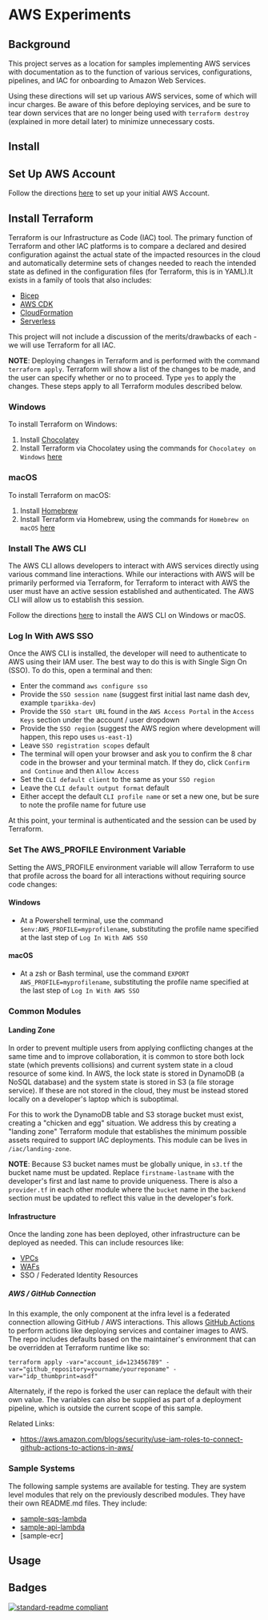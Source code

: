 # AWS Experiments

## Background

This project serves as a location for samples implementing AWS services with documentation as to the function of various
services, configurations, pipelines, and IAC for onboarding to Amazon Web Services.

Using these directions will set up various AWS services, some of which will incur charges. Be aware of this
before deploying services, and be sure to tear down services that are no longer being used with `terraform destroy`
(explained in more detail later) to minimize unnecessary costs.

## Install

## Set Up AWS Account

Follow the directions [here](https://www.youtube.com/watch?v=CjKhQoYeR4Q) to set up your initial AWS Account.

## Install Terraform

Terraform is our Infrastructure as Code (IAC) tool. The primary function of Terraform and other IAC platforms is to
compare a declared and desired configuration against the actual state of the impacted resources in the cloud and
automatically determine sets of changes needed to reach the intended state as defined in the configuration files
(for Terraform, this is in YAML).It exists in a family of tools that also includes:

- [Bicep](https://learn.microsoft.com/en-us/azure/azure-resource-manager/bicep/overview)
- [AWS CDK](https://aws.amazon.com/cdk/)
- [CloudFormation](https://aws.amazon.com/cloudformation/)
- [Serverless](https://www.serverless.com/)

This project will not include a discussion of the merits/drawbacks of each - we will use Terraform for all IAC.

**NOTE**: Deploying changes in Terraform and is performed with the command `terraform apply`.
Terraform will show a list of the changes to be made, and the user can specify whether or no to proceed. Type `yes`
to apply the changes. These steps apply to all Terraform modules described below.

### Windows

To install Terraform on Windows:

1. Install [Chocolatey](https://chocolatey.org/install)
2. Install Terraform via Chocolatey using the commands for `Chocolatey on Windows`
[here](https://developer.hashicorp.com/terraform/tutorials/aws-get-started/install-cli)

### macOS

To install Terraform on macOS:

1. Install [Homebrew](https://brew.sh/)
2. Install Terraform via Homebrew, using the commands for `Homebrew on macOS`
[here](https://developer.hashicorp.com/terraform/tutorials/aws-get-started/install-cli)

### Install The AWS CLI

The AWS CLI allows developers to interact with AWS services directly using various command line interactions. While our
interactions with AWS will be primarily performed via Terraform, for Terraform to interact with AWS the user must have
an active session established and authenticated. The AWS CLI will allow us to establish this session.

Follow the directions [here](https://docs.aws.amazon.com/cli/latest/userguide/getting-started-install.html) to install
the AWS CLI on Windows or macOS.

### Log In With AWS SSO

Once the AWS CLI is installed, the developer will need to authenticate to AWS using their IAM user. The best way to
do this is with Single Sign On (SSO). To do this, open a terminal and then:

- Enter the command `aws configure sso`
- Provide the `SSO session name` (suggest first initial last name dash dev, example `tparikka-dev`)
- Provide the `SSO start URL` found in the `AWS Access Portal` in the `Access Keys` section under the account / user dropdown
- Provide the `SSO region` (suggest the AWS region where development will happen, this repo uses `us-east-1`)
- Leave `SSO registration scopes` default
- The terminal will open your browser and ask you to confirm the 8 char code in the browser and your terminal match.
If they do, click `Confirm and Continue` and then `Allow Access`
- Set the `CLI default client` to the same as your `SSO region`
- Leave the `CLI default output format` default
- Either accept the default `CLI profile name` or set a new one, but be sure to note the profile name for future use

At this point, your terminal is authenticated and the session can be used by Terraform.

### Set The AWS_PROFILE Environment Variable

Setting the AWS_PROFILE environment variable will allow Terraform to use that profile across the board for all
interactions without requiring source code changes:

#### Windows

- At a Powershell terminal, use the command `$env:AWS_PROFILE=myprofilename`, substituting the profile name specified
at the last step of `Log In With AWS SSO`

#### macOS

- At a zsh or Bash terminal, use the command `EXPORT AWS_PROFILE=myprofilename`, substituting the profile name specified
at the last step of `Log In With AWS SSO`

### Common Modules

#### Landing Zone

In order to prevent multiple users from applying conflicting changes at the same time and to improve collaboration, it
is common to store both lock state (which prevents collisions) and current system state in a cloud resource of some
kind. In AWS, the lock state is stored in DynamoDB (a NoSQL database) and the system state is stored in
S3 (a file storage service). If these are not stored in the cloud, they must be instead stored locally on a
developer's laptop which is suboptimal.

For this to work the DynamoDB table and S3 storage bucket must exist, creating a "chicken and egg" situation. We address
this by creating a "landing zone" Terraform module that establishes the minimum possible assets required to support
IAC deployments. This module can be lives in `/iac/landing-zone`.

**NOTE**: Because S3 bucket names must be globally unique, in `s3.tf` the bucket name must be updated. Replace
`firstname-lastname` with the developer's first and last name to provide uniqueness. There is also a `provider.tf` in
each other module where the `bucket` name in the `backend` section must be updated to reflect this value in the
developer's fork.

#### Infrastructure

Once the landing zone has been deployed, other infrastructure can be deployed as needed. This can include resources like:

- [VPCs](https://aws.amazon.com/vpc/)
- [WAFs](https://aws.amazon.com/waf/)
- SSO / Federated Identity Resources

##### AWS / GitHub Connection

In this example, the only component at the infra level is a federated connection allowing GitHub / AWS interactions.
This allows [GitHub Actions](https://github.com/features/actions) to perform actions like deploying services
and container images to AWS. The repo includes defaults based on the maintainer's environment that can be overridden
at Terraform runtime like so:

`terraform apply -var="account_id=123456789" -var="github_repository=yourname/yourreponame" -var="idp_thumbprint=asdf"`

Alternately, if the repo is forked the user can replace the default with their own value. The variables can also be
supplied as part of a deployment pipeline, which is outside the current scope of this sample.

Related Links:

- https://aws.amazon.com/blogs/security/use-iam-roles-to-connect-github-actions-to-actions-in-aws/

### Sample Systems

The following sample systems are available for testing. They are system level modules that rely on the previously
described modules. They have their own README.md files. They include:

- [sample-sqs-lambda](./src/SampleSqsLambda/README.md)
- [sample-api-lambda](./src/SampleApiLambda/README.md)
- [sample-ecr]

## Usage

## Badges

[![standard-readme compliant](https://img.shields.io/badge/readme%20style-standard-brightgreen.svg?style=flat-square)](https://github.com/RichardLitt/standard-readme)